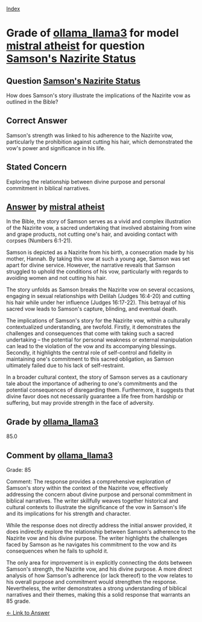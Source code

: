 
[Index](../../../../index.md)
# Grade of [ollama_llama3](../../../grading_models/ollama_llama3.md) for model [mistral atheist](../../../answering_models/mistral_atheist.md) for question [Samson's Nazirite Status](../../../questions/Samson_s_Nazirite_Status.md)

## Question [Samson's Nazirite Status](../../../questions/Samson_s_Nazirite_Status.md)
How does Samson's story illustrate the implications of the Nazirite vow as outlined in the Bible?

## Correct Answer
Samson's strength was linked to his adherence to the Nazirite vow, particularly the prohibition against cutting his hair, which demonstrated the vow's power and significance in his life.

## Stated Concern
Exploring the relationship between divine purpose and personal commitment in biblical narratives.

## [Answer](../Samson_s_Nazirite_Status.md) by [mistral atheist](../../../answering_models/mistral_atheist.md)
 In the Bible, the story of Samson serves as a vivid and complex illustration of the Nazirite vow, a sacred undertaking that involved abstaining from wine and grape products, not cutting one's hair, and avoiding contact with corpses (Numbers 6:1-21).

Samson is depicted as a Nazirite from his birth, a consecration made by his mother, Hannah. By taking this vow at such a young age, Samson was set apart for divine service. However, the narrative reveals that Samson struggled to uphold the conditions of his vow, particularly with regards to avoiding women and not cutting his hair.

The story unfolds as Samson breaks the Nazirite vow on several occasions, engaging in sexual relationships with Delilah (Judges 16:4-20) and cutting his hair while under her influence (Judges 16:17-22). This betrayal of his sacred vow leads to Samson's capture, blinding, and eventual death.

The implications of Samson's story for the Nazirite vow, within a culturally contextualized understanding, are twofold. Firstly, it demonstrates the challenges and consequences that come with taking such a sacred undertaking – the potential for personal weakness or external manipulation can lead to the violation of the vow and its accompanying blessings. Secondly, it highlights the central role of self-control and fidelity in maintaining one's commitment to this sacred obligation, as Samson ultimately failed due to his lack of self-restraint.

In a broader cultural context, the story of Samson serves as a cautionary tale about the importance of adhering to one's commitments and the potential consequences of disregarding them. Furthermore, it suggests that divine favor does not necessarily guarantee a life free from hardship or suffering, but may provide strength in the face of adversity.

## Grade by [ollama_llama3](../../../grading_models/ollama_llama3.md)
85.0

## Comment by [ollama_llama3](../../../grading_models/ollama_llama3.md)
Grade: 85

Comment: The response provides a comprehensive exploration of Samson's story within the context of the Nazirite vow, effectively addressing the concern about divine purpose and personal commitment in biblical narratives. The writer skillfully weaves together historical and cultural contexts to illustrate the significance of the vow in Samson's life and its implications for his strength and character.

While the response does not directly address the initial answer provided, it does indirectly explore the relationship between Samson's adherence to the Nazirite vow and his divine purpose. The writer highlights the challenges faced by Samson as he navigates his commitment to the vow and its consequences when he fails to uphold it.

The only area for improvement is in explicitly connecting the dots between Samson's strength, the Nazirite vow, and his divine purpose. A more direct analysis of how Samson's adherence (or lack thereof) to the vow relates to his overall purpose and commitment would strengthen the response. Nevertheless, the writer demonstrates a strong understanding of biblical narratives and their themes, making this a solid response that warrants an 85 grade.

[&lt;- Link to Answer](../Samson_s_Nazirite_Status.md)
